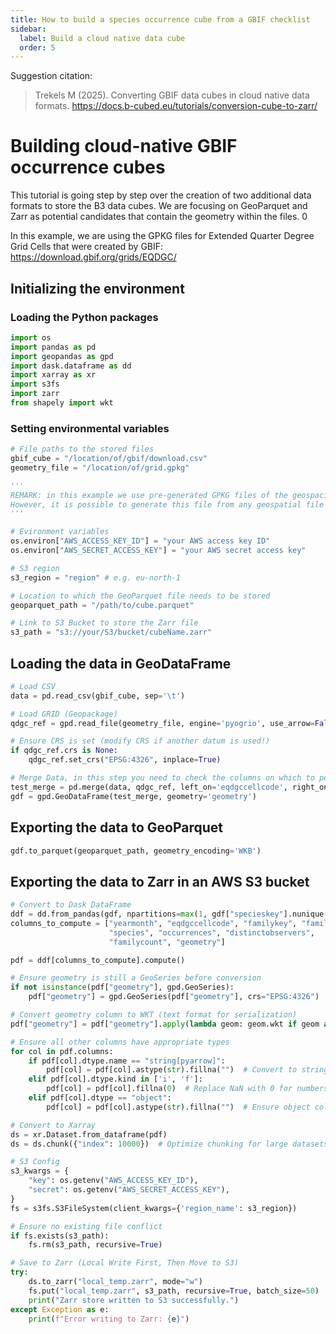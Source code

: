 ```yaml
---
title: How to build a species occurrence cube from a GBIF checklist
sidebar:
  label: Build a cloud native data cube
  order: 5
---
```


Suggestion citation:

> Trekels M (2025). Converting GBIF data cubes in cloud native data formats. <https://docs.b-cubed.eu/tutorials/conversion-cube-to-zarr/>

# Building cloud-native GBIF occurrence cubes
This tutorial is going step by step over the creation of two additional data formats to store the B3 data cubes. We are focusing on GeoParquet and Zarr as potential candidates that contain the geometry within the files. 0

In this example, we are using the GPKG files for Extended Quarter Degree Grid Cells that were created by GBIF: https://download.gbif.org/grids/EQDGC/

## Initializing the environment

### Loading the Python packages


```python
import os
import pandas as pd
import geopandas as gpd
import dask.dataframe as dd
import xarray as xr
import s3fs
import zarr
from shapely import wkt
```

### Setting environmental variables


```python
# File paths to the stored files
gbif_cube = "/location/of/gbif/download.csv"
geometry_file = "/location/of/grid.gpkg"

'''
REMARK: in this example we use pre-generated GPKG files of the geospacial grids.
However, it is possible to generate this file from any geospatial file format to GPKG using GDAL.
'''

# Evironment variables
os.environ["AWS_ACCESS_KEY_ID"] = "your AWS access key ID"
os.environ["AWS_SECRET_ACCESS_KEY"] = "your AWS secret access key"

# S3 region
s3_region = "region" # e.g. eu-north-1

# Location to which the GeoParquet file needs to be stored
geoparquet_path = "/path/to/cube.parquet"

# Link to S3 Bucket to store the Zarr file
s3_path = "s3://your/S3/bucket/cubeName.zarr"
```

## Loading the data in GeoDataFrame


```python
# Load CSV
data = pd.read_csv(gbif_cube, sep='\t')

# Load GRID (Geopackage)
qdgc_ref = gpd.read_file(geometry_file, engine='pyogrio', use_arrow=False)

# Ensure CRS is set (modify CRS if another datum is used!)
if qdgc_ref.crs is None:
    qdgc_ref.set_crs("EPSG:4326", inplace=True)

# Merge Data, in this step you need to check the columns on which to perform the matching
test_merge = pd.merge(data, qdgc_ref, left_on='eqdgccellcode', right_on='cellCode')
gdf = gpd.GeoDataFrame(test_merge, geometry='geometry')
```

## Exporting the data to GeoParquet


```python
gdf.to_parquet(geoparquet_path, geometry_encoding='WKB')
```

## Exporting the data to Zarr in an AWS S3 bucket


```python
# Convert to Dask DataFrame
ddf = dd.from_pandas(gdf, npartitions=max(1, gdf["specieskey"].nunique() // 1000))  # Dynamic partitioning
columns_to_compute = ["yearmonth", "eqdgccellcode", "familykey", "family", "specieskey",
                      "species", "occurrences", "distinctobservers",
                      "familycount", "geometry"]

pdf = ddf[columns_to_compute].compute()

# Ensure geometry is still a GeoSeries before conversion
if not isinstance(pdf["geometry"], gpd.GeoSeries):
    pdf["geometry"] = gpd.GeoSeries(pdf["geometry"], crs="EPSG:4326")

# Convert geometry column to WKT (text format for serialization)
pdf["geometry"] = pdf["geometry"].apply(lambda geom: geom.wkt if geom and geom is not None else "")

# Ensure all other columns have appropriate types
for col in pdf.columns:
    if pdf[col].dtype.name == "string[pyarrow]":  
        pdf[col] = pdf[col].astype(str).fillna("")  # Convert to string and replace NaN
    elif pdf[col].dtype.kind in ['i', 'f']:  
        pdf[col] = pdf[col].fillna(0)  # Replace NaN with 0 for numbers
    elif pdf[col].dtype == "object":  
        pdf[col] = pdf[col].astype(str).fillna("")  # Ensure object columns are converted to string

# Convert to Xarray
ds = xr.Dataset.from_dataframe(pdf)
ds = ds.chunk({"index": 10000})  # Optimize chunking for large datasets

# S3 Config
s3_kwargs = {
    "key": os.getenv("AWS_ACCESS_KEY_ID"),
    "secret": os.getenv("AWS_SECRET_ACCESS_KEY"),
}
fs = s3fs.S3FileSystem(client_kwargs={'region_name': s3_region})  

# Ensure no existing file conflict
if fs.exists(s3_path):
    fs.rm(s3_path, recursive=True)

# Save to Zarr (Local Write First, Then Move to S3)
try:
    ds.to_zarr("local_temp.zarr", mode="w")
    fs.put("local_temp.zarr", s3_path, recursive=True, batch_size=50)
    print("Zarr store written to S3 successfully.")
except Exception as e:
    print(f"Error writing to Zarr: {e}")
```
